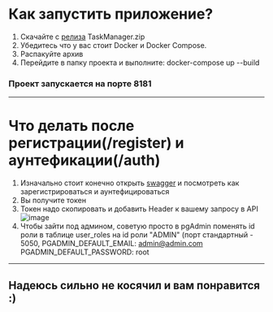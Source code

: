 # Как запустить приложение?
1. Скачайте с [релиза](https://github.com/comprehensiveMethod/TaskManager/releases/tag/publish) TaskManager.zip
2. Убедитесь что у вас стоит Docker и Docker Compose.
3. Распакуйте архив
4. Перейдите в папку проекта и выполните:
    docker-compose up --build
### Проект запускается на порте 8181
---
# Что делать после регистрации(/register) и аунтефикации(/auth)
1. Изначально стоит конечно открыть [swagger](http://localhost:8181/swagger-ui/index.html) и посмотреть как зарегистрироваться и аунтефицироваться
2. Вы получите токен
3. Токен надо скопировать и добавить Header к вашему запросу в API![image](https://github.com/user-attachments/assets/27d33d96-cd33-4c09-84e3-62bcb0e54a40)
4. Чтобы зайти под админом, советую просто в pgAdmin поменять id роли в таблице user_roles на id роли "ADMIN" (порт стандартный - 5050, PGADMIN_DEFAULT_EMAIL: admin@admin.com
      PGADMIN_DEFAULT_PASSWORD: root
---
## Надеюсь сильно не косячил и вам понравится :) 

